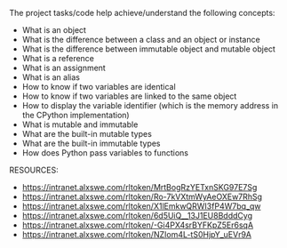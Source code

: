 The project tasks/code help achieve/understand the following concepts:
- What is an object
- What is the difference between a class and an object or instance
- What is the difference between immutable object and mutable object
- What is a reference
- What is an assignment
- What is an alias
- How to know if two variables are identical
- How to know if two variables are linked to the same object
- How to display the variable identifier (which is the memory address in the CPython implementation)
- What is mutable and immutable
- What are the built-in mutable types
- What are the built-in immutable types
- How does Python pass variables to functions

RESOURCES:
- https://intranet.alxswe.com/rltoken/MrtBogRzYETxnSKG97E7Sg
- https://intranet.alxswe.com/rltoken/Ro-7kVXtmWyAeOXEw7RhSg
- https://intranet.alxswe.com/rltoken/X1lEmkwQRWI3fP4W7bq_qw
- https://intranet.alxswe.com/rltoken/6d5UiQ__13J1EU8BdddCyg
- https://intranet.alxswe.com/rltoken/-Gi4PX4srBYFKpZ5Er6sqA
- https://intranet.alxswe.com/rltoken/NZIom4L-tS0HjpY_uEVr9A
